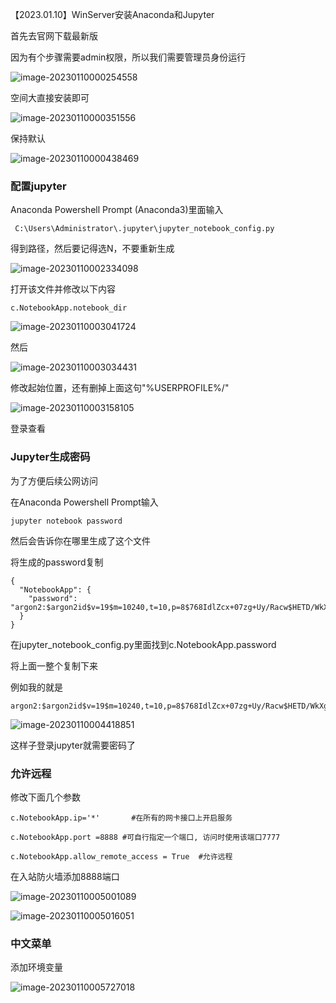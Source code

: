 【2023.01.10】WinServer安装Anaconda和Jupyter

首先去官网下载最新版

因为有个步骤需要admin权限，所以我们需要管理员身份运行

![image-20230110000254558](https://i0.hdslb.com/bfs/album/3498a6c7c19de0b4e1750e7fdedf76014b37b125.png)

空间大直接安装即可

![image-20230110000351556](https://i0.hdslb.com/bfs/album/6ddcefa5a3544714d504090ad17f4424782b71b7.png)

保持默认

![image-20230110000438469](https://i0.hdslb.com/bfs/album/e5c4d118a0a75aebbd13facf5be2a611d492520e.png)

### 配置jupyter

Anaconda Powershell Prompt (Anaconda3)里面输入

```
 C:\Users\Administrator\.jupyter\jupyter_notebook_config.py
```

得到路径，然后要记得选N，不要重新生成

![image-20230110002334098](https://i0.hdslb.com/bfs/album/77608ad7fb58fdd9d2b553bb99ef6b7428248fb4.png)

打开该文件并修改以下内容

```
c.NotebookApp.notebook_dir
```

![image-20230110003041724](https://i0.hdslb.com/bfs/album/47ac804caa92b79e1bf47e5e67e2666769d276fc.png)

然后

![image-20230110003034431](https://i0.hdslb.com/bfs/album/52ad4ba43d00dfb4e5d0cd9c21fe69edc7da37a4.png)

修改起始位置，还有删掉上面这句"%USERPROFILE%/"

![image-20230110003158105](https://i0.hdslb.com/bfs/album/82f4fceb4c2b21c310a39d5de3803a51c114784a.png)

登录查看

### Jupyter生成密码

为了方便后续公网访问

在Anaconda Powershell Prompt输入

```
jupyter notebook password
```

然后会告诉你在哪里生成了这个文件

将生成的password复制

```
{
  "NotebookApp": {
    "password": "argon2:$argon2id$v=19$m=10240,t=10,p=8$768IdlZcx+07zg+Uy/Racw$HETD/WkXgiURZl0poQkEiWRQEoRRiLAeFj48adassqeg"
  }
}
```

在jupyter_notebook_config.py里面找到c.NotebookApp.password

将上面一整个复制下来

例如我的就是

```
argon2:$argon2id$v=19$m=10240,t=10,p=8$768IdlZcx+07zg+Uy/Racw$HETD/WkXgiURZl0poQkEiWRQEoRRiLAeFj48adassqeg
```

![image-20230110004418851](https://i0.hdslb.com/bfs/album/cb21cd7b94e3836955dd9f8fc19d5b6f2c6756c6.png)

这样子登录jupyter就需要密码了

### 允许远程

修改下面几个参数

```
c.NotebookApp.ip='*'       #在所有的网卡接口上开启服务
 
c.NotebookApp.port =8888 #可自行指定一个端口, 访问时使用该端口7777
 
c.NotebookApp.allow_remote_access = True  #允许远程
```

在入站防火墙添加8888端口

![image-20230110005001089](https://i0.hdslb.com/bfs/album/cf043db0fe7d953f31847feaa3eb6b9caa56966d.png)

![image-20230110005016051](https://i0.hdslb.com/bfs/album/128108647478e50b305646b12a15de66c18e8413.png)

### 中文菜单

添加环境变量

![image-20230110005727018](https://i0.hdslb.com/bfs/album/8f9fa9534314f5618e1fc159f93844f950afd328.png)